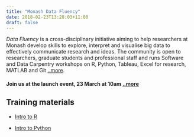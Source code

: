```yaml
---
title: "Monash Data Fluency"
date: 2018-02-23T13:28:03+11:00
draft: false
---
```

_Data Fluency_ is a cross-disciplinary initiative aiming to help researchers 
at Monash develop skills to explore, interpret and visualise big data to 
effectively communicate research and ideas. The community is open to 
researchers, graduate students and professional staff and runs 
Software and Data Carpentry workshops on R, Python, Tableau, Excel for 
research, MATLAB and Git [..more](/about/).

#### Join us at the launch event, 23 March at 10am [..more](/events/)

## Training materials

* [Intro to R](https://github.com/MonashBioinformaticsPlatform/r-intro)

* [Intro to Python](http://www.datacarpentry.org/python-ecology-lesson/)
